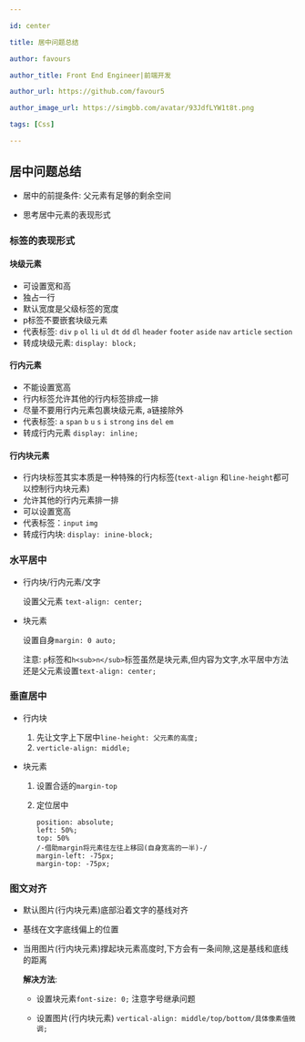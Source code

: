 ```yaml
---

id: center

title: 居中问题总结

author: favours

author_title: Front End Engineer|前端开发

author_url: https://github.com/favour5

author_image_url: https://simgbb.com/avatar/93JdfLYW1t8t.png

tags: [Css]

---
```


## 居中问题总结

- 居中的前提条件: 父元素有足够的剩余空间

- 思考居中元素的表现形式

### 标签的表现形式
<!--truncate-->

#### 块级元素

- 可设置宽和高
- 独占一行
- 默认宽度是父级标签的宽度
- p标签不要嵌套块级元素
- 代表标签: `div`  `p`  `ol`  `li`  `ul`  `dt`  `dd`  `dl`  `header`  `footer`  `aside`  `nav`  `article`  `section` 
- 转成块级元素: `display: block;` 

#### 行内元素

- 不能设置宽高
- 行内标签允许其他的行内标签排成一排
- 尽量不要用行内元素包裹块级元素, a链接除外
- 代表标签:  `a`  `span`  `b`  `u`  `s`  `i`  `strong`  `ins`  `del`  `em`
- 转成行内元素 `display: inline;`

#### 行内块元素

- 行内块标签其实本质是一种特殊的行内标签(`text-align` 和`line-height`都可以控制行内块元素)
- 允许其他的行内元素排一排
- 可以设置宽高
- 代表标签：`input`  `img` 
- 转成行内块: `display: inine-block;`

### 水平居中

- 行内块/行内元素/文字

  设置父元素 `text-align: center;`

- 块元素

  设置自身`margin: 0 auto;`
  
  注意: `p`标签和`h<sub>n</sub>`标签虽然是块元素,但内容为文字,水平居中方法还是父元素设置`text-align: center;`

### 垂直居中

- 行内块
  1. 先让文字上下居中`line-height: 父元素的高度;`
  2. `verticle-align: middle;`

- 块元素

  1. 设置合适的`margin-top`

  2. 定位居中

     ```
     position: absolute;
     left: 50%;
     top: 50%
     /-借助margin将元素往左往上移回(自身宽高的一半)-/
     margin-left: -75px;
     margin-top: -75px;
     ```

### 图文对齐

- 默认图片(行内块元素)底部沿着文字的基线对齐

- 基线在文字底线偏上的位置

- 当用图片(行内块元素)撑起块元素高度时,下方会有一条间隙,这是基线和底线的距离

   **解决方法**:
   
   - 设置块元素`font-size: 0;` 注意字号继承问题
   
   - 设置图片(行内块元素) `vertical-align: middle/top/bottom/具体像素值微调;`
